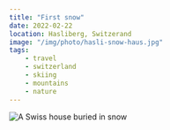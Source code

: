 ```yaml
---
title: "First snow"
date: 2022-02-22
location: Hasliberg, Switzerand
image: "/img/photo/hasli-snow-haus.jpg"
tags:
    - travel
    - switzerland
    - skiing
    - mountains
    - nature
---
```


![A Swiss house buried in snow](/img/photo/hasli-snow-haus.jpg)
